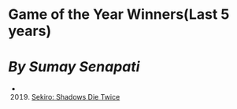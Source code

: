 # **Game of the Year Winners(Last 5 years)**
# *By Sumay Senapati*

- 2019. [Sekiro: Shadows Die Twice](https://www.sekirothegame.com/)
